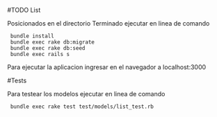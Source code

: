 
#TODO List

Posicionados en el directorio Terminado ejecutar en linea de comando
```
 bundle install
 bundle exec rake db:migrate
 bundle exec rake db:seed
 bundle exec rails s
```
Para ejecutar la aplicacion ingresar en el navegador a localhost:3000

#Tests

Para testear los modelos ejecutar en linea de comando
```
 bundle exec rake test test/models/list_test.rb
```
